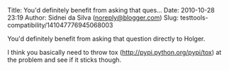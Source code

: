 Title: You&#39;d definitely benefit from asking that ques...
Date: 2010-10-28 23:19
Author: Sidnei da Silva (noreply@blogger.com)
Slug: testtools-compatibility/141047776945068003

You'd definitely benefit from asking that question directly to Holger.  
  
I think you basically need to throw tox
(http://pypi.python.org/pypi/tox) at the problem and see if it sticks
though.

